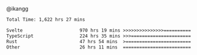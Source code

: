 @ikangg
<!--START_SECTION:waka-->

```txt
Total Time: 1,622 hrs 27 mins

Svelte                     970 hrs 19 mins >>>>>>>>>>>>>>>==========   58.86 %
TypeScript                 224 hrs 35 mins >>>======================   13.62 %
Rust                       47 hrs 54 mins  >========================   02.91 %
Other                      26 hrs 11 mins  =========================   01.59 %
```

<!--END_SECTION:waka-->
